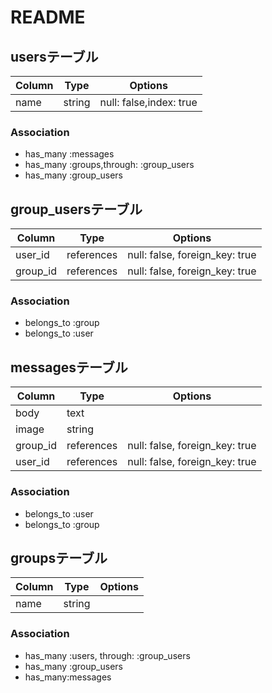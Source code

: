  # README


## usersテーブル
|Column|Type|Options|
|------|----|-------|
|name|string| null: false,index: true|


### Association   
- has_many :messages
- has_many :groups,through: :group_users
- has_many :group_users



## group_usersテーブル

|Column|Type|Options|
|------|----|-------|
|user_id|references|null: false, foreign_key: true|
|group_id|references|null: false, foreign_key: true|

### Association
 - belongs_to :group
 - belongs_to :user


## messagesテーブル

|Column|Type|Options|
|------|----|-------|
|body  |text|       |
|image |string|     |
|group_id|references|null: false, foreign_key: true|
|user_id|references|null: false, foreign_key: true|

### Association

 - belongs_to :user
 - belongs_to :group
 

 ## groupsテーブル
 |Column|Type|Options|
 |------|----|-------|
 |name|string|    |

### Association

 - has_many :users, through: :group_users
 - has_many :group_users
 - has_many:messages